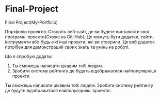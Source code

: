 # Final-Project
Final Project(My-Portfolio)

Портфоліо проектів: Створіть веб-сайт, де ви будете виставляти свої програмні проекти(Схоже на Git-Hub). Це можуть бути додатки, сайти, інструменти або будь-які інші проекти, які ви створили. Це веб додаток потрібен для демонстраций своих знать та умінь на роботі.

Що я спробую додаты:

1. Ты сможешь написати цікавим тобі людям.
2. Зробити систему рейтингу де будуть відображатися найпопулярніші проекти.

Ты сможешь написати цікавим тобі людям.
Зробити систему рейтингу де будуть відображатися найпопулярніші проекти.

